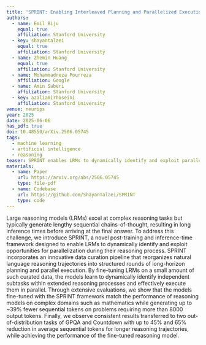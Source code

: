 ```yaml
---
title: 'SPRINT: Enabling Interleaved Planning and Parallelized Execution in Reasoning Models'
authors:
  - name: Emil Biju
    equal: true
    affiliation: Stanford University
  - key: shayantalaei
    equal: true
    affiliation: Stanford University
  - name: Zhemin Huang
    equal: true
    affiliation: Stanford University
  - name: Mohammadreza Pourreza
    affiliation: Google
  - name: Amin Saberi
    affiliation: Stanford University
  - key: azaliamirhoseini
    affiliation: Stanford University
venue: neurips
year: 2025
date: 2025-06-06
has_pdf: true
doi: 10.48550/arXiv.2506.05745
tags:
  - machine learning
  - artificial intelligence
  - reasoning
teaser: SPRINT enables LRMs to dynamically identify and exploit parallelization opportunities during reasoning, reducing sequential tokens by up to 39% while maintaining performance.
materials:
  - name: Paper
    url: https://arxiv.org/abs/2506.05745
    type: file-pdf
  - name: Codebase
    url: https://github.com/ShayanTalaei/SPRINT
    type: code
---
```

Large reasoning models (LRMs) excel at complex reasoning tasks but typically generate lengthy sequential chains-of-thought, resulting in long inference times before arriving at the final answer. To address this challenge, we introduce SPRINT, a novel post-training and inference-time framework designed to enable LRMs to dynamically identify and exploit opportunities for parallelization during their reasoning process. SPRINT incorporates an innovative data curation pipeline that reorganizes natural language reasoning trajectories into structured rounds of long-horizon planning and parallel execution. By fine-tuning LRMs on a small amount of such curated data, the models learn to dynamically identify independent subtasks within extended reasoning processes and effectively execute them in parallel. Through extensive evaluations, we show that the models fine-tuned with the SPRINT framework match the performance of reasoning models on complex domains such as mathematics while generating up to ~39% fewer sequential tokens on problems requiring more than 8000 output tokens. Finally, we observe consistent results transferred to two out-of-distribution tasks of GPQA and Countdown with up to 45% and 65% reduction in average sequential tokens for longer reasoning trajectories, while achieving the performance of the fine-tuned reasoning model.
